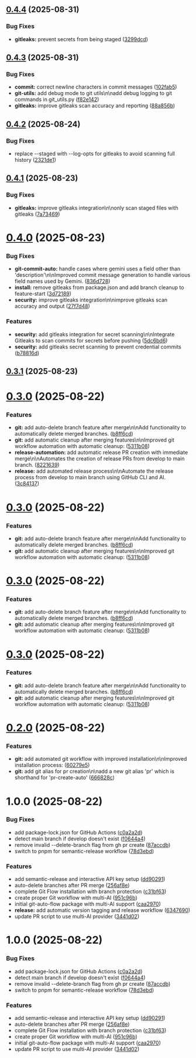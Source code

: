## [0.4.4](https://github.com/genix-x/git-auto-flow/compare/v0.4.3...v0.4.4) (2025-08-31)


### Bug Fixes

* **gitleaks:** prevent secrets from being staged ([3299dcd](https://github.com/genix-x/git-auto-flow/commit/3299dcd49c1a5a4ebfe1817fd29f36f782dfc993))

## [0.4.3](https://github.com/genix-x/git-auto-flow/compare/v0.4.2...v0.4.3) (2025-08-31)


### Bug Fixes

* **commit:** correct newline characters in commit messages ([102fab5](https://github.com/genix-x/git-auto-flow/commit/102fab5fde0eb85f3d87476a74f5fa1afa834105))
* **git-utils:** add debug mode to git utils\n\nadd debug logging to git commands in git_utils.py ([f82e142](https://github.com/genix-x/git-auto-flow/commit/f82e142fe5523ac0df3ba3511091f1011cd7bbaa))
* **gitleaks:** improve gitleaks scan accuracy and reporting ([88a856b](https://github.com/genix-x/git-auto-flow/commit/88a856bf8dda76fcf189d8e4f498ee5bea7203d3))

## [0.4.2](https://github.com/genix-x/git-auto-flow/compare/v0.4.1...v0.4.2) (2025-08-24)


### Bug Fixes

* replace --staged with --log-opts for gitleaks to avoid scanning full history ([2321de1](https://github.com/genix-x/git-auto-flow/commit/2321de1cbac4bb7457b971c1a1bee675e9277030))

## [0.4.1](https://github.com/genix-x/git-auto-flow/compare/v0.4.0...v0.4.1) (2025-08-23)


### Bug Fixes

* **gitleaks:** improve gitleaks integration\n\nonly scan staged files with gitleaks ([7a73469](https://github.com/genix-x/git-auto-flow/commit/7a7346939ac6361dde8d4e5a805f9057d778facf))

# [0.4.0](https://github.com/genix-x/git-auto-flow/compare/v0.3.1...v0.4.0) (2025-08-23)


### Bug Fixes

* **git-commit-auto:** handle cases where gemini uses a field other than 'description'\n\nImproved commit message generation to handle various field names used by Gemini. ([836d728](https://github.com/genix-x/git-auto-flow/commit/836d728997257a14e2170476963cfbeb2176837e))
* **install:** remove gitleaks from package.json and add branch cleanup to feature-start ([3d72189](https://github.com/genix-x/git-auto-flow/commit/3d721899ea9902d07eed943c29408d616cd3c67d))
* **security:** improve gitleaks integration\n\nimprove gitleaks scan accuracy and output ([27f7d48](https://github.com/genix-x/git-auto-flow/commit/27f7d489458b8dd87cd6d9e536d378dd041da8ae))


### Features

* **security:** add gitleaks integration for secret scanning\n\nIntegrate Gitleaks to scan commits for secrets before pushing ([5dc6bd6](https://github.com/genix-x/git-auto-flow/commit/5dc6bd60ad213869df231b95ec9bdd2fa5b1a13c))
* **security:** add gitleaks secret scanning to prevent credential commits ([b78816d](https://github.com/genix-x/git-auto-flow/commit/b78816d399eec82886373a6d7b285ebf8faee040))

## [0.3.1](https://github.com/genix-x/git-auto-flow/compare/v0.3.0...v0.3.1) (2025-08-23)

# [0.3.0](https://github.com/genix-x/git-auto-flow/compare/v0.2.0...v0.3.0) (2025-08-22)


### Features

* **git:** add auto-delete branch feature after merge\n\nAdd functionality to automatically delete merged branches. ([b8ff6cd](https://github.com/genix-x/git-auto-flow/commit/b8ff6cd497e9e8e0b84b184874400af85501cbf6))
* **git:** add automatic cleanup after merging features\n\nImproved git workflow automation with automatic cleanup: ([5311b08](https://github.com/genix-x/git-auto-flow/commit/5311b08a060d943810b0c2edb92ef8d19418f7f9))
* **release-automation:** add automatic release PR creation with immediate merge\n\nAutomates the creation of release PRs from develop to main branch. ([8221639](https://github.com/genix-x/git-auto-flow/commit/8221639aff49cb49d0f3034fb4c0f8bbe378c5ab))
* **release:** add automated release process\n\nAutomate the release process from develop to main branch using GitHub CLI and AI. ([3c84137](https://github.com/genix-x/git-auto-flow/commit/3c8413720c803699fdcfb184aa6aa597e1624d26))

# [0.3.0](https://github.com/genix-x/git-auto-flow/compare/v0.2.0...v0.3.0) (2025-08-22)


### Features

* **git:** add auto-delete branch feature after merge\n\nAdd functionality to automatically delete merged branches. ([b8ff6cd](https://github.com/genix-x/git-auto-flow/commit/b8ff6cd497e9e8e0b84b184874400af85501cbf6))
* **git:** add automatic cleanup after merging features\n\nImproved git workflow automation with automatic cleanup: ([5311b08](https://github.com/genix-x/git-auto-flow/commit/5311b08a060d943810b0c2edb92ef8d19418f7f9))

# [0.3.0](https://github.com/genix-x/git-auto-flow/compare/v0.2.0...v0.3.0) (2025-08-22)


### Features

* **git:** add auto-delete branch feature after merge\n\nAdd functionality to automatically delete merged branches. ([b8ff6cd](https://github.com/genix-x/git-auto-flow/commit/b8ff6cd497e9e8e0b84b184874400af85501cbf6))
* **git:** add automatic cleanup after merging features\n\nImproved git workflow automation with automatic cleanup: ([5311b08](https://github.com/genix-x/git-auto-flow/commit/5311b08a060d943810b0c2edb92ef8d19418f7f9))

# [0.3.0](https://github.com/genix-x/git-auto-flow/compare/v0.2.0...v0.3.0) (2025-08-22)


### Features

* **git:** add auto-delete branch feature after merge\n\nAdd functionality to automatically delete merged branches. ([b8ff6cd](https://github.com/genix-x/git-auto-flow/commit/b8ff6cd497e9e8e0b84b184874400af85501cbf6))
* **git:** add automatic cleanup after merging features\n\nImproved git workflow automation with automatic cleanup: ([5311b08](https://github.com/genix-x/git-auto-flow/commit/5311b08a060d943810b0c2edb92ef8d19418f7f9))

# [0.2.0](https://github.com/genix-x/git-auto-flow/compare/v0.1.0...v0.2.0) (2025-08-22)


### Features

* **git:** add automated git workflow with improved installation\n\nImproved installation process: ([60279e5](https://github.com/genix-x/git-auto-flow/commit/60279e5cb40d5ef286d416e3aac177c7f9dc7b4e))
* **git:** add git alias for pr creation\n\nadd a new git alias 'pr' which is shorthand for 'pr-create-auto' ([666828c](https://github.com/genix-x/git-auto-flow/commit/666828c5ae2bc9cb81deaffb83fc0fbbac79ec8d))

# 1.0.0 (2025-08-22)


### Bug Fixes

* add package-lock.json for GitHub Actions ([c0a2a2d](https://github.com/genix-x/git-auto-flow/commit/c0a2a2dd937c828b369020ff75739d59210774f4))
* detect main branch if develop doesn't exist ([f0644a4](https://github.com/genix-x/git-auto-flow/commit/f0644a4a279a9bdb3d3ce264e07da92a77668114))
* remove invalid --delete-branch flag from gh pr create ([87accdb](https://github.com/genix-x/git-auto-flow/commit/87accdb9581d9e1ac479edff1431e89cb65a6717))
* switch to pnpm for semantic-release workflow ([78d3ebd](https://github.com/genix-x/git-auto-flow/commit/78d3ebd9b2aaea1791bc229c34cb0aee9b56b999))


### Features

* add semantic-release and interactive API key setup ([dd90291](https://github.com/genix-x/git-auto-flow/commit/dd90291220d5a838536747a808a53ddf74e7f3e7))
* auto-delete branches after PR merge ([256af8e](https://github.com/genix-x/git-auto-flow/commit/256af8e84d9393a531d692f323c6d50928f6ffae))
* complete Git Flow installation with branch protection ([c31bf63](https://github.com/genix-x/git-auto-flow/commit/c31bf636a22cbbc5ea641e039b64643f747d12c8))
* create proper Git workflow with multi-AI ([951c96b](https://github.com/genix-x/git-auto-flow/commit/951c96b1ca1374bbea64f3d786adb974f0a17234))
* initial git-auto-flow package with multi-AI support ([caa2970](https://github.com/genix-x/git-auto-flow/commit/caa2970a982c41be8120b5bdebfe71fd6020fe53))
* **release:** add automatic version tagging and release workflow ([6347690](https://github.com/genix-x/git-auto-flow/commit/63476908c4fb5ae70a682e5a107595620651c7dc))
* update PR script to use multi-AI provider ([3441d02](https://github.com/genix-x/git-auto-flow/commit/3441d02410b61194dc95deefe00dca5ca32bc310))

# 1.0.0 (2025-08-22)


### Bug Fixes

* add package-lock.json for GitHub Actions ([c0a2a2d](https://github.com/genix-x/git-auto-flow/commit/c0a2a2dd937c828b369020ff75739d59210774f4))
* detect main branch if develop doesn't exist ([f0644a4](https://github.com/genix-x/git-auto-flow/commit/f0644a4a279a9bdb3d3ce264e07da92a77668114))
* remove invalid --delete-branch flag from gh pr create ([87accdb](https://github.com/genix-x/git-auto-flow/commit/87accdb9581d9e1ac479edff1431e89cb65a6717))
* switch to pnpm for semantic-release workflow ([78d3ebd](https://github.com/genix-x/git-auto-flow/commit/78d3ebd9b2aaea1791bc229c34cb0aee9b56b999))


### Features

* add semantic-release and interactive API key setup ([dd90291](https://github.com/genix-x/git-auto-flow/commit/dd90291220d5a838536747a808a53ddf74e7f3e7))
* auto-delete branches after PR merge ([256af8e](https://github.com/genix-x/git-auto-flow/commit/256af8e84d9393a531d692f323c6d50928f6ffae))
* complete Git Flow installation with branch protection ([c31bf63](https://github.com/genix-x/git-auto-flow/commit/c31bf636a22cbbc5ea641e039b64643f747d12c8))
* create proper Git workflow with multi-AI ([951c96b](https://github.com/genix-x/git-auto-flow/commit/951c96b1ca1374bbea64f3d786adb974f0a17234))
* initial git-auto-flow package with multi-AI support ([caa2970](https://github.com/genix-x/git-auto-flow/commit/caa2970a982c41be8120b5bdebfe71fd6020fe53))
* update PR script to use multi-AI provider ([3441d02](https://github.com/genix-x/git-auto-flow/commit/3441d02410b61194dc95deefe00dca5ca32bc310))
